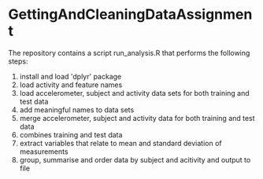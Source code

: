 # GettingAndCleaningDataAssignment

The repository contains a script run_analysis.R that performs the following steps:

1. install and load 'dplyr' package
2. load activity and feature names
3. load accelerometer, subject and activity data sets for both training and test data
4. add meaningful names to data sets
5. merge accelerometer, subject and activity data for both training and test data
6. combines training and test data
7. extract variables that relate to mean and standard deviation of measurements
8. group, summarise and order data by subject and acitivity and output to file